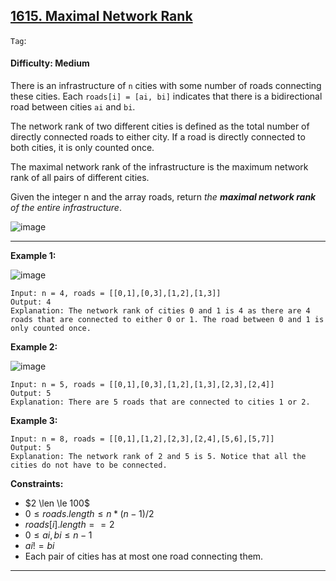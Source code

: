 ## [1615. Maximal Network Rank](https://leetcode.com/problems/maximal-network-rank/)

```Tag```:

#### Difficulty: Medium

There is an infrastructure of ```n``` cities with some number of roads connecting these cities. Each ```roads[i] = [ai, bi]``` indicates that there is a bidirectional road between cities ```ai``` and ```bi```.

The network rank of two different cities is defined as the total number of directly connected roads to either city. If a road is directly connected to both cities, it is only counted once.

The maximal network rank of the infrastructure is the maximum network rank of all pairs of different cities.

Given the integer n and the array roads, return _the __maximal network rank__ of the entire infrastructure_.

![image](https://github.com/quananhle/Python/assets/35042430/81efd047-32ca-467f-8d43-7ad76b0ef20d)

---

__Example 1:__

![image](https://assets.leetcode.com/uploads/2020/09/21/ex1.png)
```
Input: n = 4, roads = [[0,1],[0,3],[1,2],[1,3]]
Output: 4
Explanation: The network rank of cities 0 and 1 is 4 as there are 4 roads that are connected to either 0 or 1. The road between 0 and 1 is only counted once.
```

__Example 2:__

![image](https://assets.leetcode.com/uploads/2020/09/21/ex2.png)
```
Input: n = 5, roads = [[0,1],[0,3],[1,2],[1,3],[2,3],[2,4]]
Output: 5
Explanation: There are 5 roads that are connected to cities 1 or 2.
```

__Example 3:__
```
Input: n = 8, roads = [[0,1],[1,2],[2,3],[2,4],[5,6],[5,7]]
Output: 5
Explanation: The network rank of 2 and 5 is 5. Notice that all the cities do not have to be connected.
```

__Constraints:__

- $2 \len \le 100$
- $0 \le roads.length \le n * (n - 1) / 2$
- $roads[i].length == 2$
- $0 \le ai, bi \le n-1$
- $ai != bi$
- Each pair of cities has at most one road connecting them.

---
